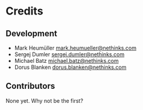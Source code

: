 # Credits

## Development

* Mark Heumüller [mark.heumueller@nethinks.com](mark.heumueller@nethinks.com)
* Sergej Dumler [sergej.dumler@nethinks.com](sergej.dumler@nethinks.com)
* Michael Batz [michael.batz@nethinks.com](michael.batz@nethinks.com)
* Dorus Blanken [dorus.blanken@nethinks.com](dorus.blanken@nethinks.com)

## Contributors
None yet. Why not be the first?
